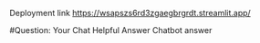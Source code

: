 Deployment link https://wsapszs6rd3zgaegbrgrdt.streamlit.app/



#Question: Your Chat  Helpful Answer Chatbot answer
